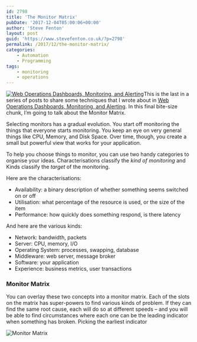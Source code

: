 ```yaml
---
id: 2798
title: 'The Monitor Matrix'
pubDate: '2017-12-04T05:00:06+00:00'
author: 'Steve Fenton'
layout: post
guid: 'https://www.stevefenton.co.uk/?p=2798'
permalink: /2017/12/the-monitor-matrix/
categories:
    - Automation
    - Programming
tags:
    - monitoring
    - operations
---
```


[![Web Operations Dashboards, Monitoring, and Alerting](https://www.stevefenton.co.uk/wp-content/uploads/2017/08/web-operations-monitoring-199x300.jpg)](https://www.stevefenton.co.uk/publications/web-ops-dashboards-monitoring-and-alerting/)This is the last in a series of posts to share some techniques that I wrote about in [Web Operations Dashboards, Monitoring, and Alerting](https://www.stevefenton.co.uk/publications/web-ops-dashboards-monitoring-and-alerting/). In this final bite-size chunk, I’m going to talk about the Monitor Matrix.

Selecting monitors has a gradual evolution. You start off monitoring the things that everyone starts monitoring. You keep an eye on very general things like CPU, Memory, and Disk Space. Over time, though, you create a small but powerful view that works for your application.

To help you choose things to monitor, you can use two handy categories to organise your ideas. Characterisations classify the *kind of monitoring* and Kinds classify the *target* of the monitoring.

Here are the characterisations:

- Availability: a binary description of whether something seems switched on or off
- Utilisation: what percentage of the resource is used, or the size of the item
- Performance: how quickly does something respond, is there latency

And here are the various kinds:

- Network: bandwidth, packets
- Server: CPU, memory, I/O
- Operating System: processes, swapping, database
- Middleware: web server, message broker
- Software: your application
- Experience: business metrics, user transactions

### Monitor Matrix

You can overlay these two concepts into a monitor matrix. Each of the slots on the matrix has super-powers to find various kinds of problem. If they can find the same root cause, each will do so at different speeds – and you will be able to find circumstances where each one can be the leading indicator when something has broken. Picking the earliest indicator

![Monitor Matrix](https://www.stevefenton.co.uk/wp-content/uploads/2017/11/monitor-matrix.png)